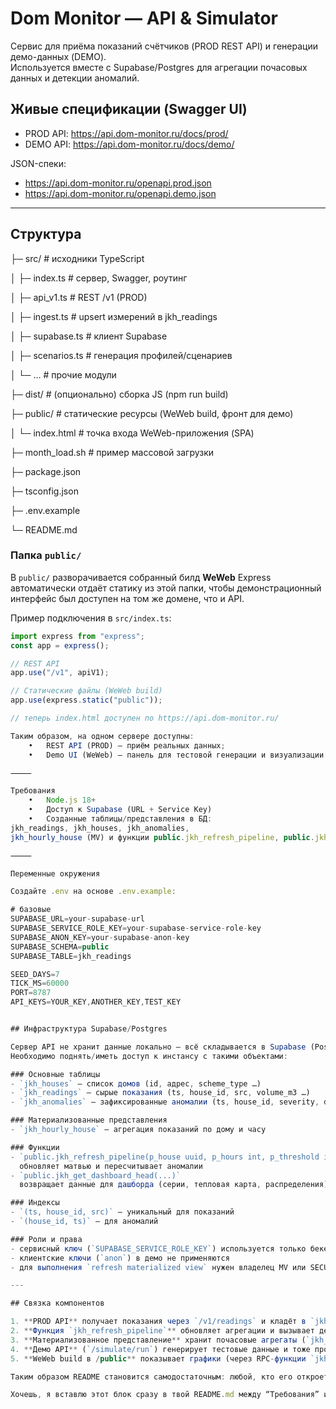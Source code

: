 # Dom Monitor — API & Simulator

Сервис для приёма показаний счётчиков (PROD REST API) и генерации демо-данных (DEMO).  
Используется вместе с Supabase/Postgres для агрегации почасовых данных и детекции аномалий.

## Живые спецификации (Swagger UI)

- PROD API: https://api.dom-monitor.ru/docs/prod/
- DEMO API: https://api.dom-monitor.ru/docs/demo/

JSON-спеки:
- https://api.dom-monitor.ru/openapi.prod.json
- https://api.dom-monitor.ru/openapi.demo.json

---

## Структура

├─ src/                # исходники TypeScript

│  ├─ index.ts         # сервер, Swagger, роутинг

│  ├─ api_v1.ts        # REST /v1 (PROD)

│  ├─ ingest.ts        # upsert измерений в jkh_readings

│  ├─ supabase.ts      # клиент Supabase

│  ├─ scenarios.ts     # генерация профилей/сценариев

│  └─ …                # прочие модули

├─ dist/               # (опционально) сборка JS (npm run build)

├─ public/             # статические ресурсы (WeWeb build, фронт для демо)

│  └─ index.html       # точка входа WeWeb-приложения (SPA)

├─ month_load.sh       # пример массовой загрузки

├─ package.json


├─ tsconfig.json

├─ .env.example

└─ README.md

### Папка `public/`

В `public/` разворачивается собранный билд **WeWeb**
Express автоматически отдаёт статику из этой папки, чтобы демонстрационный интерфейс был доступен на том же домене, что и API.  

Пример подключения в `src/index.ts`:

```ts
import express from "express";
const app = express();

// REST API
app.use("/v1", apiV1);

// Статические файлы (WeWeb build)
app.use(express.static("public"));

// теперь index.html доступен по https://api.dom-monitor.ru/

Таким образом, на одном сервере доступны:
	•	REST API (PROD) — приём реальных данных;
	•	Demo UI (WeWeb) — панель для тестовой генерации и визуализации.

⸻

Требования
	•	Node.js 18+
	•	Доступ к Supabase (URL + Service Key)
	•	Созданные таблицы/представления в БД:
jkh_readings, jkh_houses, jkh_anomalies,
jkh_hourly_house (MV) и функции public.jkh_refresh_pipeline, public.jkh_get_dashboard_head.

⸻

Переменные окружения

Создайте .env на основе .env.example:

# базовые
SUPABASE_URL=your-supabase-url
SUPABASE_SERVICE_ROLE_KEY=your-supabase-service-role-key
SUPABASE_ANON_KEY=your-supabase-anon-key
SUPABASE_SCHEMA=public
SUPABASE_TABLE=jkh_readings

SEED_DAYS=7       
TICK_MS=60000     
PORT=8787
API_KEYS=YOUR_KEY,ANOTHER_KEY,TEST_KEY


## Инфраструктура Supabase/Postgres

Сервер API не хранит данные локально — всё складывается в Supabase (Postgres).  
Необходимо поднять/иметь доступ к инстансу с такими объектами:

### Основные таблицы
- `jkh_houses` — список домов (id, адрес, scheme_type …)
- `jkh_readings` — сырые показания (ts, house_id, src, volume_m3 …)
- `jkh_anomalies` — зафиксированные аномалии (ts, house_id, severity, delta_m3, deviation_pct …)

### Материализованные представления
- `jkh_hourly_house` — агрегация показаний по дому и часу

### Функции
- `public.jkh_refresh_pipeline(p_house uuid, p_hours int, p_threshold int)`  
  обновляет матвью и пересчитывает аномалии
- `public.jkh_get_dashboard_head(...)`  
  возвращает данные для дашборда (серии, тепловая карта, распределения)

### Индексы
- `(ts, house_id, src)` — уникальный для показаний
- `(house_id, ts)` — для аномалий

### Роли и права
- сервисный ключ (`SUPABASE_SERVICE_ROLE_KEY`) используется только бекендом
- клиентские ключи (`anon`) в демо не применяются
- для выполнения `refresh materialized view` нужен владелец MV или SECURITY DEFINER на функции

---

## Связка компонентов

1. **PROD API** получает показания через `/v1/readings` и кладёт в `jkh_readings`.
2. **Функция `jkh_refresh_pipeline`** обновляет агрегации и вызывает детекцию аномалий.
3. **Материализованное представление** хранит почасовые агрегаты (`jkh_hourly_house`).
4. **Демо API** (`/simulate/run`) генерирует тестовые данные и тоже прогоняет пайплайн.
5. **WeWeb build в /public** показывает графики (через RPC-функции `jkh_get_dashboard_head`).

Таким образом README становится самодостаточным: любой, кто его откроет, поймёт что нужно иметь в базе и как API взаимодействует с Supabase.

Хочешь, я вставлю этот блок сразу в твой README.md между “Требования” и “Переменные окружения”?
